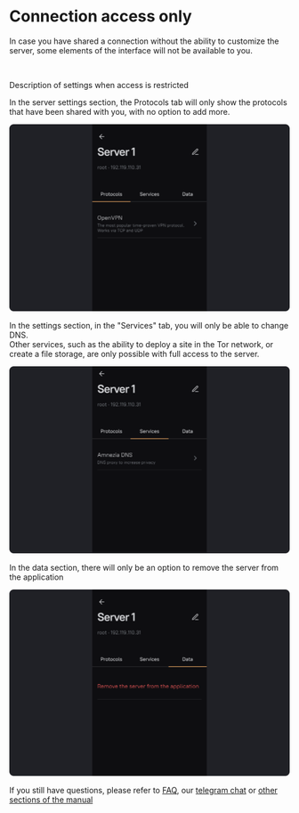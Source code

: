 # Connection access only

In case you have shared a connection without the ability to customize the server, some elements of the interface will not be available to you.

&nbsp;

 Description of settings when access is restricted

In the server settings section, the Protocols tab will only show the protocols that have been shared with you, with no option to add more.

![](https://raw.githubusercontent.com/amnezia-vpn/amnezia.org-content/master/docs/en/instructions/29_connection_access_only/img/cao_en_1.png)

In the settings section, in the "Services" tab, you will only be able to change DNS. \
Other services, such as the ability to deploy a site in the Tor network, or create a file storage, are only possible with full access to the server.

![](https://raw.githubusercontent.com/amnezia-vpn/amnezia.org-content/master/docs/en/instructions/29_connection_access_only/img/cao_en_2.png)

In the data section, there will only be an option to remove the server from the application

![](https://raw.githubusercontent.com/amnezia-vpn/amnezia.org-content/master/docs/en/instructions/29_connection_access_only/img/cao_en_3.png)


If you still have questions, please refer to [FAQ], our [telegram chat] or [other sections of the manual]


[about-int-link]: /about
[FAQ]: /about 
[telegram chat]: https://t.me/amnezia_vpn_en
[other sections of the manual]: ../instructions








